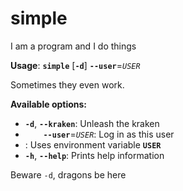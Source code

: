 # simple

I am a program and I do things

**Usage**: **`simple`** [**`-d`**] **`--user`**=_`USER`_

Sometimes they even work.

**Available options:**
- **`-d`**, **`--kraken`**: Unleash the kraken
- **`    --user`**=_`USER`_: Log in as this user
- : Uses environment variable **`USER`**
- **`-h`**, **`--help`**: Prints help information



Beware `-d`, dragons be here
